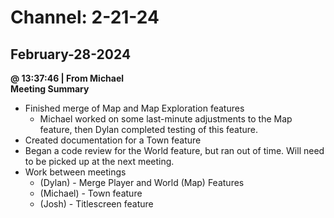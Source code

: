 # Channel: 2-21-24  
## February-28-2024  
**@ 13:37:46 | From Michael**  
**Meeting Summary**  
- Finished merge of Map and Map Exploration features  
     - Michael worked on some last-minute adjustments to the Map feature, then Dylan completed testing of this feature.   
- Created documentation for a Town feature  
- Began a code review for the World feature, but ran out of time. Will need to be picked up at the next meeting.   
- Work between meetings  
  - (Dylan)  - Merge Player and World (Map) Features  
  - (Michael)  - Town feature  
  - (Josh)  - Titlescreen feature  
  
